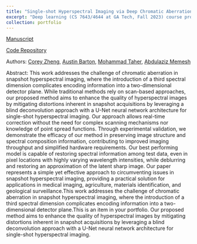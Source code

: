 ```yaml
---
title: "Single-shot Hyperspectral Imaging via Deep Chromatic Aberration Deconvolution"
excerpt: "Deep learning (CS 7643/4644 at GA Tech, Fall 2023) course project on using U-Net arhitectures for blind chromatic aberration deconvolution on snapshot hyperspectral images."
collection: portfolio
---
```

[Manuscript](https://github.com/abarton51/Hyperspectral-Deep-Deconvolution/blob/main/SSHIvDCAD.pdf)

[Code Repository](https://github.com/abarton51/Hyperspectral-Deep-Deconvolution)

Authors: [Corey Zheng](czheng45@gatech.edu), [Austin Barton](https://github.com/abarton51), [Mohammad Taher](mtaher3@gatech.edu), [Abdulaziz Memesh](a.memesh@gatech.edu)

Abstract: This work addresses the challenge of chromatic aberration in snapshot hyperspectral imaging, where the introduction of a third spectral dimension complicates encoding information into a two-dimensional detector plane. While traditional methods rely on scan-based approaches, our proposed method aims to enhance the quality of hyperspectral images by mitigating distortions inherent in snapshot acquisitions by leveraging a blind deconvolution approach with a U-Net neural network architecture for single-shot hyperspectral imaging. Our approach allows real-time correction without the need for complex scanning mechanisms nor knowledge of point spread functions. Through experimental validation, we demonstrate the efficacy of our method in preserving image structure and spectral composition information, contributing to improved imaging throughput and simplified hardware requirements. Our best performing model is capable of restoring spectral information among test data, even in pixel locations with highly varying wavelength intensities, while deblurring and restoring an approximation of the latent sharp image. Our paper represents a simple yet effective approach to circumventing issues in snapshot hyperspectral imaging, providing a practical solution for applications in medical imaging, agriculture, materials identification, and geological surveillance.This work addresses the challenge of chromatic aberration in snapshot hyperspectral imaging, where the introduction of a third spectral dimension complicates encoding information into a two-dimensional detector plane.This is an item in your portfolio. Our proposed method aims to enhance the quality of hyperspectral images by mitigating distortions inherent in snapshot acquisitions by leveraging a blind deconvolution approach with a U-Net neural network architecture for single-shot hyperspectral imaging.